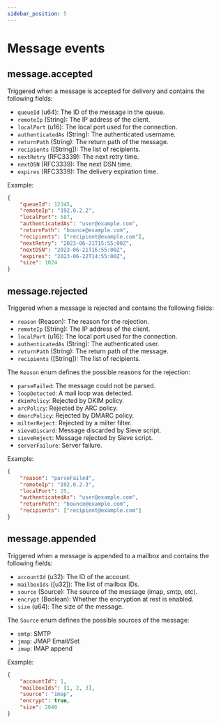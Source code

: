```yaml
---
sidebar_position: 5
---
```


# Message events

## message.accepted

Triggered when a message is accepted for delivery and contains the following fields:

- `queueId` (u64): The ID of the message in the queue.
- `remoteIp` (String): The IP address of the client.
- `localPort` (u16): The local port used for the connection.
- `authenticatedAs` (String): The authenticated username.
- `returnPath` (String): The return path of the message.
- `recipients` ([String]): The list of recipients.
- `nextRetry` (RFC3339): The next retry time.
- `nextDSN` (RFC3339): The next DSN time.
- `expires` (RFC3339): The delivery expiration time.

Example:

```json
{
    "queueId": 12345,
    "remoteIp": "192.0.2.2",
    "localPort": 587,
    "authenticatedAs": "user@example.com",
    "returnPath": "bounce@example.com",
    "recipients": ["recipient@example.com"],
    "nextRetry": "2023-06-21T15:55:00Z",
    "nextDSN": "2023-06-21T16:55:00Z",
    "expires": "2023-06-22T14:55:00Z",
    "size": 1024
}
```

## message.rejected

Triggered when a message is rejected and contains the following fields:

- `reason` (Reason): The reason for the rejection.
- `remoteIp` (String): The IP address of the client.
- `localPort` (u16): The local port used for the connection.
- `authenticatedAs` (String): The authenticated user.
- `returnPath` (String): The return path of the message.
- `recipients` ([String]): The list of recipients.

The `Reason` enum defines the possible reasons for the rejection:

- `parseFailed`: The message could not be parsed.
- `loopDetected`: A mail loop was detected.
- `dkimPolicy`: Rejected by DKIM policy.
- `arcPolicy`: Rejected by ARC policy.
- `dmarcPolicy`: Rejected by DMARC policy.
- `milterReject`: Rejected by a milter filter.
- `sieveDiscard`: Message discarded by Sieve script.
- `sieveReject`: Message rejected by Sieve script.
- `serverFailure`: Server failure.

Example:

```json
{
    "reason": "parseFailed",
    "remoteIp": "192.0.2.3",
    "localPort": 25,
    "authenticatedAs": "user@example.com",
    "returnPath": "bounce@example.com",
    "recipients": ["recipient@example.com"]
}
```

## message.appended

Triggered when a message is appended to a mailbox and contains the following fields:

- `accountId` (u32): The ID of the account.
- `mailboxIds` ([u32]): The list of mailbox IDs.
- `source` (Source): The source of the message (imap, smtp, etc).
- `encrypt` (Boolean): Whether the encryption at rest is enabled.
- `size` (u64): The size of the message.

The `Source` enum defines the possible sources of the message:

- `smtp`: SMTP
- `jmap`: JMAP Email/Set
- `imap`: IMAP append

Example:

```json
{
    "accountId": 1,
    "mailboxIds": [1, 2, 3],
    "source": "imap",
    "encrypt": true,
    "size": 2048
}
```

